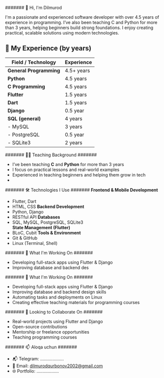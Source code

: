 ####### 👋 Hi, I'm Dilmurod

I'm a passionate and experienced software developer with over 4.5 years of experience in programming. I’ve also been teaching C and Python for more than 3 years, helping beginners build strong foundations. I enjoy creating practical, scalable solutions using modern technologies.
## 🧠 My Experience (by years)
| Field / Technology        | Experience       |
|---------------------------|------------------|
| **General Programming**   | 4.5+ years        |
| **Python**                | 4.5 years         |
| **C Programming**         | 4.5 years         |
| **Flutter**               | 1.5 years         |
| **Dart**                  | 1.5 years         |
| **Django**                | 0.5 year          |
| **SQL (general)**         | 4 years           |
| - MySQL                   | 3 years           |
| - PostgreSQL              | 0.5 year          |
| - SQLite3                 | 2 years           |

####### 🧑‍🏫 Teaching Background  #######
- I’ve been teaching **C** and **Python** for more than 3 years  
- I focus on practical lessons and real-world examples  
- Experienced in teaching beginners and helping them grow in tech
- 
####### 🛠 Technologies I Use  #######
**Frontend & Mobile Development**  
- Flutter, Dart  
- HTML, CSS
**Backend Development**  
- Python, Django  
- RESTful API
**Databases**
- SQL, MySQL, PostgreSQL, SQLite3  
**State Management (Flutter)**  
- BLoC, Cubit
**Tools & Environment**  
- Git & GitHub  
- Linux (Terminal, Shell)

####### 🚀 What I'm Working On #######
- Developing full-stack apps using Flutter & Django  
- Improving database and backend des
  
####### 🚀 What I'm Working On  #######
- Developing full-stack apps using Flutter & Django  
- Improving database and backend design skills  
- Automating tasks and deployments on Linux  
- Creating effective teaching materials for programming courses
  
####### 🤝 Looking to Collaborate On  #######
- Real-world projects using Flutter and Django  
- Open-source contributions  
- Mentorship or freelance opportunities  
- Teaching programming courses
 
####### 📫 Aloqa uchun   #######
- 📬 Telegram: ...................  
- 📧 Email: dilmurodqurbonov2002@gmail.com  
- 🌐 Portfolio: ..................

